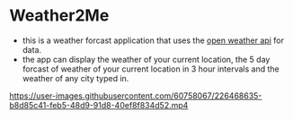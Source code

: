 # Weather2Me
- this is a weather forcast application that uses the [open weather api](https://openweathermap.org/api) for data.
- the app can display the weather of your current location, the 5 day forcast of weather of your current location in 3 hour
intervals and the weather of any city typed in.



https://user-images.githubusercontent.com/60758067/226468635-b8d85c41-feb5-48d9-91d8-40ef8f834d52.mp4

